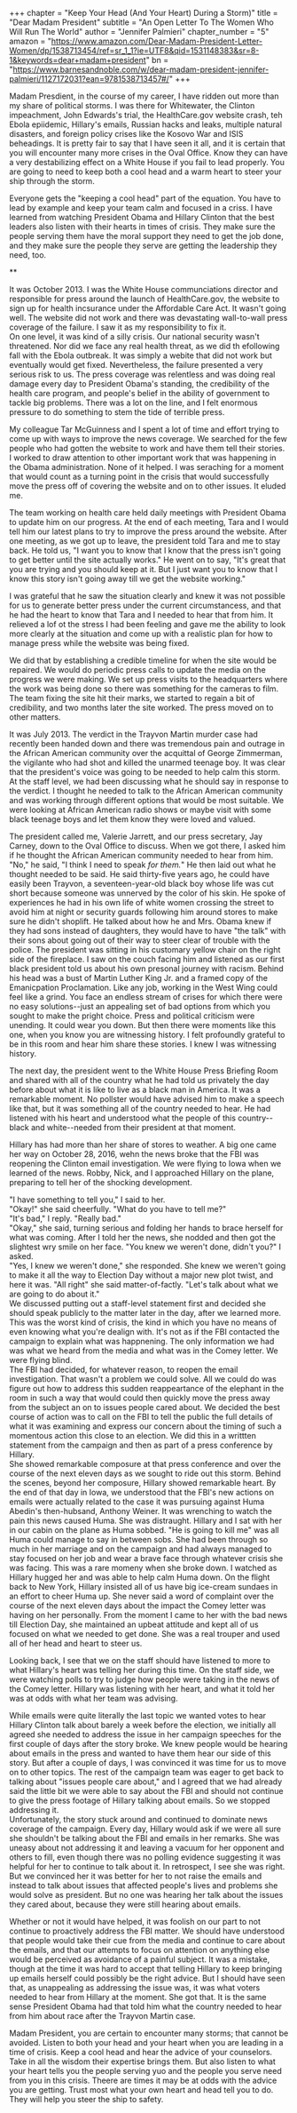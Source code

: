 
+++
chapter = "Keep Your Head (And Your Heart) During a Storm)"
title = "Dear Madam President"
subtitle = "An Open Letter To The Women Who Will Run The World"
author = "Jennifer Palmieri"
chapter_number = "5"
amazon = "https://www.amazon.com/Dear-Madam-President-Letter-Women/dp/1538713454/ref=sr_1_1?ie=UTF8&qid=1531148383&sr=8-1&keywords=dear+madam+president"
bn = "https://www.barnesandnoble.com/w/dear-madam-president-jennifer-palmieri/1127172031?ean=9781538713457#/"
+++

Madam Presdient, in the course of my career, I have ridden out more than my share of political storms. I was there for Whitewater, the Clinton impeachment, John Edwards's trial, the HealthCare.gov website crash, teh Ebola epiidemic, Hillary's emails, Russian hacks and leaks, multiple natural disasters, and foreign policy crises like the Kosovo War and ISIS beheadings. It is pretty fair to say that I have seen it all, and it is certain that you will encounter many more crises in the Oval Office. Know they can have a very destabilizing effect on a White House if you fail to lead properly. You are going to need to keep both a cool head and a warm heart to steer your ship through the storm.  
  
Everyone gets the "keeping a cool head" part of the equation. You have to lead by example and keep your team calm and focused in a criss. I have learned from watching President Obama and Hillary Clinton that the best leaders also listen with their hearts in times of crisis. They make sure the people serving them have the moral support they need to get the job done, and they make sure the people they serve are getting the leadership they need, too.  
  
**  
  
It was October 2013. I was the White House communciations director and responsible for press around the launch of HealthCare.gov, the website to sign up for health incsurance under the Affordable Care Act. It wasn't going well. The website did not work and there was devastating wall-to-wall press coverage of the failure. I saw it as my responsibility to fix it.  
  On one level, it was kind of a silly crisis. Our national security wasn't threatened. Nor did we face any real health threat, as we did th efollowing fall with the Ebola outbreak. It was simply a webite that did not work but eventually would get fixed. Nevertheless, the failure presented a very serious risk to us. The press coverage was relentless and was doing real damage every day to President Obama's standing, the credibility of the health care program, and people's belief in the ability of government to tackle big problems. There was a lot on the line, and I felt enormous pressure to do something to stem the tide of terrible press.  
    
My colleague Tar McGuinness and I spent a lot of time and effort trying to come up with ways to improve the news coverage. We searched for the few people who had gotten the website to work and have them tell their stories. I worked to draw attention to other important work that was happening in the Obama administration. None of it helped. I was seraching for a moment that would count as a turning point in the crisis that would successfully move the press off of covering the website and on to other issues. It eluded me.  
  
The team working on health care held daily meetings with President Obama to update him on our progress. At the end of each meeting, Tara and I would tell him our latest plans to try to improve the press around the website. After one meeting, as we got up to leave, the president told Tara and me to stay back. He told us, "I want you to know that I know that the press isn't going to get better until the site actually works." He went on to say, "It's great that you are trying and you should keep at it. But I just want you to know that I know this story isn't going away till we get the website working."  
  
I was grateful that he saw the situation clearly and knew it was not possible for us to generate better press under the current circumstancess, and that he had the heart to know that Tara and I needed to hear that from him. It relieved a lof ot the stress I had been feeling and gave me the ability to look more clearly at the situation and come up with a realistic plan for how to manage press while the website was being fixed.   
  
We did that by establishing a credible timeline for when the site would be repaired. We would do periodic press calls to update the media on the progress we were making. We set up press visits to the headquarters where the work was being done so there was something for the cameras to film. The team fixing the site hit their marks, we started to regain a bit of credibility, and two months later the site worked. The press moved on to other matters.  
  
It was July 2013. The verdict in the Trayvon Martin murder case had recently been handed down and there was tremendous pain and outrage in the African American community over the acquittal of George Zimmerman, the vigilante who had shot and killed the unarmed teenage boy. It was clear that the president's voice was going to be needed to help calm this storm. At the staff level, we had been discussing what he should say in response to the verdict. I thought he needed to talk to the African American community and was working through different options that would be most suitable. We were looking at African American radio shows or maybe visit with some black teenage boys and let them know they were loved and valued.  
  
The president called me, Valerie Jarrett, and our press secretary, Jay Carney, down to the Oval Office to discuss. When we got there, I asked him if he thought the African American community needed to hear from him. "No," he said, "I think I need to speak _for them._" He then laid out what he thought needed to be said. He said thirty-five years ago, he could have easily been Trayvon, a seventeen-year-old black boy whose life was cut short because someone was unnerved by the color of his skin. He spoke of experiences he had in his own life of white women crossing the street to avoid him at night or security guards following him around stores to make sure he didn't shoplift. He talked about how he and Mrs. Obama knew if they had sons instead of daughters, they would have to have "the talk" with their sons about going out of their way to steer clear of trouble with the police. The president was sitting in his customary yellow chair on the right side of the fireplace. I saw on the couch facing him and listened as our first black president told us about his own presonal journey with racism. Behind his head was a bust of Martin Luther King Jr. and a framed copy of the Emanicpation Proclamation. Like any job, working in the West Wing could feel like a grind. You face an endless stream of crises for which there were no easy solutions--just an appealing set of bad options from which you sought to make the pright choice. Press and political criticism were unending. It could wear you down. But then there were moments like this one, when you know you are witnessing history. I felt profoundly grateful to be in this room and hear him share these stories. I knew I was witnessing history.  
  
The next day, the president went to the White House Press Briefing Room and shared with all of the country what he had told us privately the day before about what it is like to live as a black man in America. It was a remarkable moment. No pollster would have advised him to make a speech like that, but it was something all of the country needed to hear. He had listened with his heart and understood what the people of this country--black and white--needed from their president at that moment.  
  
Hillary has had more than her share of stores to weather. A big one came her way on October 28, 2016, wehn the news broke that the FBI was reopening the Clinton email investigation. We were flying to Iowa when we learned of the news. Robby, Nick, and I approached Hillary on the plane, preparing to tell her of the shocking development.  
  
"I have something to tell you," I said to her.  
"Okay!" she said cheerfully. "What do you have to tell me?"  
"It's bad," I reply. "Really bad."  
"Okay," she said, turning serious and folding her hands to brace herself for what was coming. After I told her the news, she nodded and then got the slightest wry smile on her face. "You knew we weren't done, didn't you?" I asked.  
"Yes, I knew we weren't done," she responded. She knew we weren't going to make it all the way to Election Day without a major new plot twist, and here it was. "All right" she said matter-of-factly. "Let's talk about what we are going to do about it."  
We discussed putting out a staff-level statement first and decided she should speak publicly to the matter later in the day, after we learned more. This was the worst kind of crisis, the kind in which you have no means of even knowing what you're dealign with. It's not as if the FBI contacted the campaign to explain what was happnening. The only information we had was what we heard from the media and what was in the Comey letter. We were flying blind.  
The FBI had decided, for whatever reason, to reopen the email investigation. That wasn't a problem we could solve. All we could do was figure out how to address this sudden reappeartance of the elephant in the room in such a way that would could then quickly move the press away from the subject an on to issues people cared about. We decided the best course of action was to call on the FBI to tell the public the full details of what it was examining and express our concern about the timing of such a momentous action this close to an election. We did this in a writtten statement from the campaign and then as part of a press conference by Hillary.  
She showed remarkable composure at that press conference and over the course of the next eleven days as we sought to ride out this storm. Behind the scenes, beyond her composure, Hillary showed remarkable heart. By the end of that day in Iowa, we understood that the FBI's new actions on emails were actually related to the case it was pursuing against Huma Abedin's then-hubsand, Anthony Weiner. It was wrenching to watch the pain this news caused Huma. She was distraught. Hillary and I sat with her in our cabin on the plane as Huma sobbed. "He is going to kill me" was all Huma could manage to say in between sobs. She had been through so much in her marriage and on the campaign and had always managed to stay focused on her job and wear a brave face through whatever crisis she was facing. This was a rare momeny when she broke down. I watched as Hillary hugged her and was able to help calm Huma down. On the flight back to New York, Hillary insisted all of us have big ice-cream sundaes in an effort to cheer Huma up. She never said a word of complaint over the course of the next eleven days about the impact the Comey letter was having on her personally. From the moment I came to her with the bad news till Election Day, she maintained an upbeat attitude and kept all of us focused on what we needed to get done. She was a real trouper and used all of her head and heart to steer us.  
  
Looking back, I see that we on the staff should have listened to more to what Hillary's heart was telling her during this time. On the staff side, we were watching polls to try to judge how people were taking in the news of the Comey letter. Hillary was listening with her heart, and what it told her was at odds with what her team was advising.  
  
While emails were quite literally the last topic we wanted votes to hear Hillary Clinton talk about barely a week before the election, we initially all agreed she needed to address the issue in her campaign speeches for the first couple of days after the story broke. We knew people would be hearing about emails in the press and wanted to have them hear our side of this story. But after a couple of days, I was convinced it was time for us to move on to other topics. The rest of the campaign team was eager to get back to talking about "issues people care about," and I agreed that we had already said the little bit we were able to say about the FBI and should not continue to give the press footage of Hillary talking about emails. So we stopped addressing it.  
Unfortunately, the story stuck around and continued to dominate news coverage of the campaign. Every day, Hillary would ask if we were all sure she shouldn't be talking about the FBI and emails in her remarks. She was uneasy about not addressing it and leaving a vacuum for her opponent and others to fill, even though there was no polling evidence suggesting it was helpful for her to continue to talk about it. In retrospect, I see she was right. But we convinced her it was better for her to not raise the emails and instead to talk about issues that affected people's lives and problems she would solve as president. But no one was hearing her talk about the issues they cared about, because they were still hearing about emails.  
  
Whether or not it would have helped, it was foolish on our part to not continue to proactively address the FBI matter. We should have understood that people would take their cue from the media and continue to care about the emails, and that our attempts to focus on attention on anything else would be perceived as avoidance of a painful subject. It was a mistake, though at the time it was hard to accept that telling Hillary to keep bringing up emails herself could possibly be the right advice. But I should have seen that, as unappealing as addressing the issue was, it was what voters needed to hear from Hillary at the moment. She got that. It is the same sense President Obama had that told him what the country needed to hear from him about race after the Trayvon Martin case.  
  
Madam President, you are certain to encounter many storms; that cannot be avoided. Listen to both your head and your heart when you are leading in a time of crisis. Keep a cool head and hear the advice of your counselors. Take in all the wisdom their expertise brings them. But also listen to what your heart tells you the people serving yuo and the people you serve need from you in this crisis. Theere are times it may be at odds with the advice you are getting. Trust most what your own heart and head tell you to do. They will help you steer the ship to safety. 

